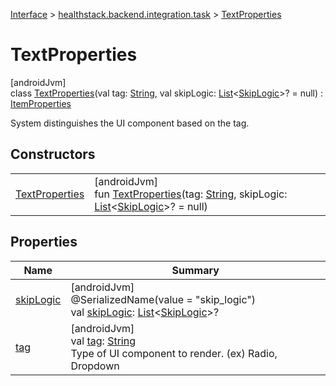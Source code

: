 
[Interface](../../../index.html) > [healthstack.backend.integration.task](../index.html) > [TextProperties](index.html)



# TextProperties



[androidJvm]\
class [TextProperties](index.html)(val tag: [String](https://kotlinlang.org/api/latest/jvm/stdlib/kotlin/-string/index.html), val skipLogic: [List](https://kotlinlang.org/api/latest/jvm/stdlib/kotlin.collections/-list/index.html)&lt;[SkipLogic](../-skip-logic/index.html)&gt;? = null) : [ItemProperties](../-item-properties/index.html)

System distinguishes the UI component based on the tag.



## Constructors


| | |
|---|---|
| [TextProperties](-text-properties.html) | [androidJvm]<br>fun [TextProperties](-text-properties.html)(tag: [String](https://kotlinlang.org/api/latest/jvm/stdlib/kotlin/-string/index.html), skipLogic: [List](https://kotlinlang.org/api/latest/jvm/stdlib/kotlin.collections/-list/index.html)&lt;[SkipLogic](../-skip-logic/index.html)&gt;? = null) |


## Properties


| Name | Summary |
|---|---|
| [skipLogic](../-item-properties/skip-logic.html) | [androidJvm]<br>@SerializedName(value = &quot;skip_logic&quot;)<br>val [skipLogic](../-item-properties/skip-logic.html): [List](https://kotlinlang.org/api/latest/jvm/stdlib/kotlin.collections/-list/index.html)&lt;[SkipLogic](../-skip-logic/index.html)&gt;? |
| [tag](../-item-properties/tag.html) | [androidJvm]<br>val [tag](../-item-properties/tag.html): [String](https://kotlinlang.org/api/latest/jvm/stdlib/kotlin/-string/index.html)<br>Type of UI component to render. (ex) Radio, Dropdown |

